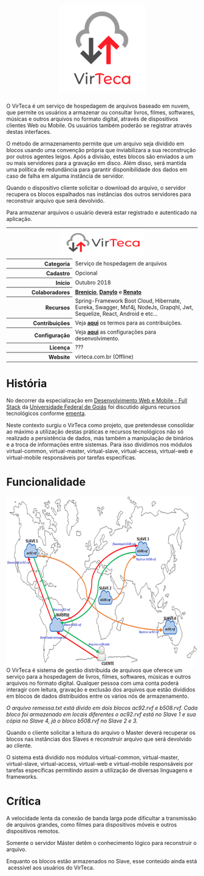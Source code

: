<h1 align="center">
  <img src="docs/virteca-ver@3x.png" height="230">
</h1>

O VirTeca é um serviço de hospedagem de arquivos baseado em nuvem, que permite os usuários a armazenar ou consultar livros, filmes, softwares, músicas e outros arquivos no formato digital, através de dispositivos clientes Web ou Mobile. Os usuários também poderão se registrar através destas interfaces.

O método de armazenamento permite que um arquivo seja dividido em blocos usando uma convenção própria que inviabilizara a sua reconstrução por outros agentes leigos. Após a divisão, estes blocos são enviados a um ou mais servidores para a gravação em disco. Além disso, será mantida uma política de redundância para garantir disponibilidade dos dados em caso de falha em alguma instância de servidor.

Quando o dispositivo cliente solicitar o download do arquivo, o servidor recupera os blocos espalhados nas instâncias dos outros servidores para reconstruir arquivo que será devolvido.

Para armazenar arquivos o usuário deverá estar registrado e autenticado na aplicação.

<table border="0" >
    <tbody>
        <tr>
            <td colspan="2" align="center">
                <a href="docs/File:virteca-hor@3x.png">
                <img alt="VirTeca Logo.png" src="docs/virteca-hor@3x.png" width="220" height="73">
                </a>
            </td>
        </tr>
        <tr>
            <th scope="row" align="right" width="260px">Categoria</th>
            <td align="left" valign="middle" width="650px">Serviço de hospedagem de arquivos</td>
        </tr>
        <tr>
            <th scope="row" align="right" width="260px">Cadastro</th>
            <td align="left" valign="middle" width="650px">Opcional</td>
        </tr>
        <tr>
            <th scope="row" align="right" width="260px">Início</th>
            <td align="left" valign="middle" width="650px">Outubro 2018</td>
        </tr>
        <tr>
            <th scope="row" align="right" width="260px">Colaboradores</th>
            <td align="left" valign="middle" width="650px">
                <a href="https://github.com/brenicio"><b>Brenicio</b></a>, <a href="https://github.com/danylo-macelai"><b>Danylo</b></a> e <a href="https://github.com/orenatoaraujo"><b>Renato</b></a>
            </td>
        </tr>
        <tr>
            <th scope="row" align="right" width="260px">Recursos</th>
            <td align="left" valign="middle" width="650px">
                Spring-Framework Boot Cloud, Hibernate, Eureka, Swagger, Msf4j, NodeJs, Grapqhl, Jwt, Sequelize, React, Android e etc...
            </td>
        </tr>
        <tr>
            <th scope="row" align="right" width="260px">Contribuições</th>
            <td align="left" valign="middle" width="650px">
                Veja <a href="../master/docs/CONTRIBUTING.md#como-contribuir"><b>aqui</b></a> os termos para as contribuições.
            </td>
        </tr>
        <tr>
            <th scope="row" align="right" width="260px">Configuração</th>
            <td align="left" valign="middle" width="650px">
                Veja <a href="../master/docs/ide.md#configuração-do-ambiente"><b>aqui</b></a> as configurações para desenvolvimento.
            </td>
        </tr>
        <tr>
            <th scope="row" align="right" width="260px">Licença</th>
            <td align="left" valign="middle" width="650px">
                ???
            </td>
        </tr>
        <tr>
            <th scope="row" align="right" width="260px">Website</th>
            <td align="left" valign="middle" width="650px">virteca.com.br (Offline)</td>
        </tr>
    </tbody>

</table>

# História

No decorrer da especialização em [Desenvolvimento Web e Mobile - Full Stack](http://inf.ufg.br/espweb-mob) da [Universidade Federal de Goiás](https://www.ufg.br/) foi discutido alguns recursos tecnológicos conforme [ementa](https://docs.google.com/document/d/1QoNsiIL_b1FXZBbqHYIVFwHHTRKQwP1WCW3r_jXUSAw/edit).

Neste contexto surgiu o VirTeca como projeto, que pretendesse consolidar ao máximo a utilização destas práticas e recursos tecnológicos não só realizado a persistência de dados, más também a manipulação de binários e a troca de informações entre sistemas. Para isso dividimos nos módulos virtual-common, virtual-master, virtual-slave, virtual-access, virtual-web e virtual-mobile responsáveis por tarefas específicas.

# Funcionalidade

<img src="docs/rv_mod.png" align="right"  height="450">

O VirTeca é sistema de gestão distribuída de arquivos que oferece um serviço para a hospedagem de livros, filmes, softwares, músicas e outros arquivos no formato digital. Qualquer pessoa com uma conta poderá interagir com leitura, gravação e exclusão dos arquivos que estão divididos em blocos de dados distribuídos entre os vários nós de armazenamento.

_O arquivo remessa.txt está divido em dois blocos ac92.rvf e b508.rvf. Cada bloco foi armazenado em locais diferentes o ac92.rvf está no Slave 1 e sua cópia no Slave 4, já o bloco b508.rvf no Slave 2 e 3._

Quando o cliente solicitar a leitura do arquivo o Master deverá recuperar os blocos nas instâncias dos Slaves e reconstruir arquivo que será devolvido ao cliente.

O sistema está dividido nos módulos virtual-common, virtual-master, virtual-slave, virtual-access, virtual-web e virtual-mobile responsáveis por tarefas específicas permitindo assim a utilização de diversas linguagens e frameworks.

# Crítica

A velocidade lenta da conexão de banda larga pode dificultar a transmissão de arquivos grandes, como filmes para dispositivos móveis e outros dispositivos remotos.

Somente o servidor Máster detêm o conhecimento lógico para reconstruir o arquivo.

Enquanto os blocos estão armazenados no Slave, esse conteúdo ainda está acessível aos usuários do VirTeca.
